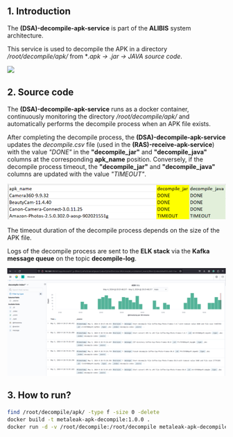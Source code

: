 ## 1. Introduction

The **(DSA)-decompile-apk-service** is part of the **ALIBIS** system architecture.

This service is used to decompile the APK in a directory _/root/decompile/apk/_  from **.apk → *.jar → JAVA source code**.

<img src="https://github.com/research-mobile-security/ALIBIS/blob/main/(DSA)-decompile-apk-service/readme-image/metaLeak-ml-overview.png">

## 2. Source code

The **(DSA)-decompile-apk-service** runs as a docker container, continuously monitoring the directory _/root/decompile/apk/_ and automatically performs the decompile process when an APK file exists.

After completing the decompile process, the **(DSA)-decompile-apk-service** updates the _decompile.csv_ file (used in the **(RAS)-receive-apk-service**) with the value _"DONE"_ in the **"decompile_jar"** and **"decompile_java"** columns at the corresponding **apk_name** position. Conversely, if the decompile process timeout, the **"decompile_jar"** and **"decompile_java"** columns are updated with the value _"TIMEOUT"_.

<img src="https://github.com/research-mobile-security/ALIBIS/blob/main/(DSA)-decompile-apk-service/readme-image/csv.png">

The timeout duration of the decompile process depends on the size of the APK file.

Logs of the decompile process are sent to the **ELK stack** via the **Kafka message queue** on the topic **decompile-log**.

<img src="https://github.com/research-mobile-security/ALIBIS/blob/main/(DSA)-decompile-apk-service/readme-image/elk.png">

## 3. How to run?

```bash
find /root/decompile/apk/ -type f -size 0 -delete
docker build -t metaleak-apk-decompile:1.0.0 .
docker run -d -v /root/decompile:/root/decompile metaleak-apk-decompile:1.0.0
```